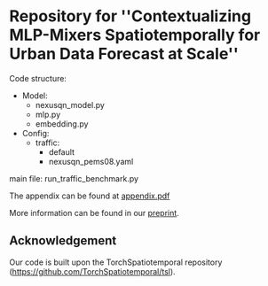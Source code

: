 # Repository for ''Contextualizing MLP-Mixers Spatiotemporally for Urban Data Forecast at Scale''  

Code structure:  
- Model:
  - nexusqn_model.py
  - mlp.py
  - embedding.py
- Config:
  - traffic:
    - default
    - nexusqn_pems08.yaml
      
main file: run_traffic_benchmark.py

The appendix can be found at [appendix.pdf]()

More information can be found in our [preprint](https://doi.org/10.48550/arXiv.2307.01482).

## Acknowledgement
Our code is built upon the TorchSpatiotemporal repository (https://github.com/TorchSpatiotemporal/tsl).
